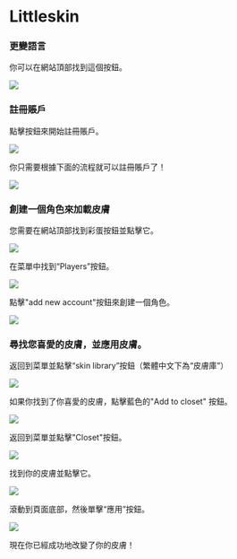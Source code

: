 # Littleskin

### 更變語言

你可以在網站頂部找到這個按鈕。

![](../../../../.gitbook/assets/Screenshot\_2022-08-14-17-20-34-23\_21da60175e70af2.jpg)

### 註冊賬戶

點擊按鈕來開始註冊賬戶。

![](../../../../.gitbook/assets/Screenshot\_2022-08-14-17-21-36-18\_21da60175e70af2.jpg)

你只需要根據下面的流程就可以註冊賬戶了！

![](../../../../.gitbook/assets/Screenshot\_2022-08-14-17-22-37-14\_21da60175e70af2.jpg)

### 創建一個角色來加載皮膚

您需要在網站頂部找到彩蛋按鈕並點擊它。

![](../../../../.gitbook/assets/Screenshot\_2022-08-14-17-23-48-89\_21da60175e70af2.jpg)

在菜單中找到“Players”按鈕。

![](../../../../.gitbook/assets/Screenshot\_2022-08-14-17-25-34-23\_21da60175e70af2.jpg)

點擊"add new account"按鈕來創建一個角色。

![](../../../../.gitbook/assets/qq\_pic\_merged\_1660469173214.jpg)

### 尋找您喜愛的皮膚，並應用皮膚。

返回到菜單並點擊“skin library”按鈕（繁體中文下為“皮膚庫”）

![](../../../../.gitbook/assets/Screenshot\_2022-08-14-17-28-16-31\_21da60175e70af2.jpg)

如果你找到了你喜愛的皮膚，點擊藍色的"Add to closet" 按鈕。

![](../../../../.gitbook/assets/Screenshot\_2022-08-14-17-28-40-35\_21da60175e70af2.jpg)

返回到菜單並點擊"Closet"按鈕。

![](../../../../.gitbook/assets/Screenshot\_2022-08-14-17-32-30-01\_21da60175e70af2.jpg)

找到你的皮膚並點擊它。

![](../../../../.gitbook/assets/Screenshot\_2022-08-14-17-29-06-90\_21da60175e70af2.jpg)

滾動到頁面底部，然後單擊“應用”按鈕。

![](../../../../.gitbook/assets/Screenshot\_2022-08-14-17-29-15-06\_21da60175e70af2.jpg)

現在你已經成功地改變了你的皮膚！



